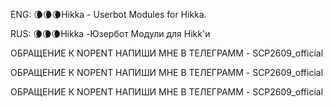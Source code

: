 ENG: 🌘🌘🌘Hikka - Userbot
Modules for Hikka.

RUS: 🌘🌘🌘Hikka -Юзербот
Модули для Hikk'и

ОБРАЩЕНИЕ К NOPENT
НАПИШИ МНЕ В ТЕЛЕГРАММ - SCP2609_official

ОБРАЩЕНИЕ К NOPENT
НАПИШИ МНЕ В ТЕЛЕГРАММ - SCP2609_official

ОБРАЩЕНИЕ К NOPENT
НАПИШИ МНЕ В ТЕЛЕГРАММ - SCP2609_official
